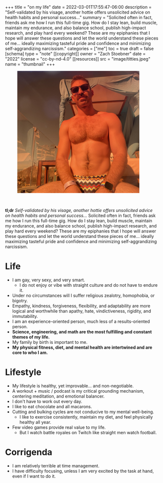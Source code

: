 +++
title = "on my life"
date = 2022-03-01T17:55:47-06:00
description = "Self-validated by his visage, another hottie offers unsolicited advice on health habits and personal success..."
summary = "Solicited often in fact, friends ask me how I run this full-time gig. How do I stay lean, build muscle, maintain my endurance, and also balance school, publish high-impact research, and play hard every weekend? These are my epiphanies that I hope will answer these questions and let the world understand these pieces of me... ideally maximizing tasteful pride and confidence and minimizing self-aggrandizing narcissism."
categories = ["me"]
toc = true
draft = false
[schema]
  type = "note"
[[copyright]]
  owner = "Zach Stoebner"
  date = "2022"
  license = "cc-by-nd-4.0"
[[resources]]
  src = "image/titties.jpeg"
  name = "thumbnail"
+++

<figure>
<img src="image/titties.jpeg" alt="Zach Stoebner at Mantamar in Puerto Vallarta showing off his big knockers" style="width:400px;height:400px"/> 
</figure>
<br>

**tl;dr** <i>Self-validated by his visage, another hottie offers unsolicited advice on health habits and personal success...</i> Solicited often in fact, friends ask me how I run this full-time gig. How do I stay lean, build muscle, maintain my endurance, and also balance school, publish high-impact research, and play hard every weekend? These are my epiphanies that I hope will answer these questions and let the world understand these pieces of me... ideally maximizing tasteful pride and confidence and minimizing self-aggrandizing narcissism.

# Life
- I am gay, very sexy, and very smart.
	- I do not enjoy or vibe with straight culture and do not have to endure it. 
- Under no circumstances will I suffer religious zealotry, homophobia, or bigotry.
- Empathy, kindness, forgiveness, flexibility, and adaptability are more logical and worthwhile than apathy, hate, vindictiveness, rigidity, and immutability.
- I am an experience-oriented person, much less of a results-oriented person.
- <strong>Science, engineering, and math are the most fulfilling and constant themes of my life.</strong>
- My family by birth is important to me. 
- <strong>My physical fitness, diet, and mental health are intertwined and are core to who I am.</strong>

# Lifestyle
- My lifestyle is healthy, yet improvable... and non-negotiable.
- A workout + music / podcast is my critical grounding mechanism, centering meditation, and emotional balancer.
- I don't have to work out every day.
- I like to eat chocolate and all macarons.
- Cutting and bulking cycles are not conducive to my mental well-being. 
	- I like to exercise consistently, maintain my diet, and feel physically healthy all year.
- Few video games provide real value to my life.
	- But I watch battle royales on Twitch like straight men watch football. 

# Corrigenda
- I am relatively terrible at time management.
- I have difficulty focusing, unless I am very excited by the task at hand, even if I want to do it. 
